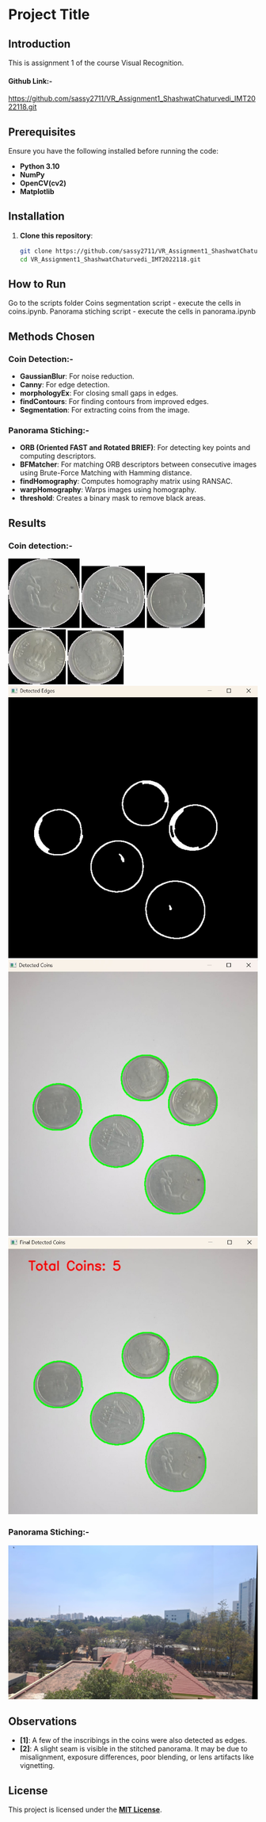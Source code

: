 # Project Title

## Introduction
This is assignment 1 of the course Visual Recognition.

#### Github Link:-
https://github.com/sassy2711/VR_Assignment1_ShashwatChaturvedi_IMT2022118.git

## Prerequisites
Ensure you have the following installed before running the code:
- **Python 3.10**
- **NumPy**
- **OpenCV(cv2)**
- **Matplotlib**

## Installation
1. **Clone this repository**:
   ```sh
   git clone https://github.com/sassy2711/VR_Assignment1_ShashwatChaturvedi_IMT2022118.git
   cd VR_Assignment1_ShashwatChaturvedi_IMT2022118.git
   ```
## How to Run
Go to the scripts folder
Coins segmentation script - execute the cells in coins.ipynb.
Panorama stiching script - execute the cells in panorama.ipynb

## Methods Chosen

### Coin Detection:-
- **GaussianBlur**: For noise reduction.
- **Canny**: For edge detection.
- **morphologyEx**: For closing small gaps in edges.
- **findContours**: For finding contours from improved edges.
- **Segmentation**: For extracting coins from the image.

### Panorama Stiching:-
- **ORB (Oriented FAST and Rotated BRIEF)**: For detecting key points and computing descriptors.
- **BFMatcher**: For matching ORB descriptors between consecutive images using Brute-Force Matching with Hamming distance.
- **findHomography**: Computes homography matrix using RANSAC.
- **warpHomography**: Warps images using homography.
- **threshold**: Creates a binary mask to remove black areas.

## Results

### Coin detection:-
![coin1](output_images/coins/coin_1.png)
![coin2](output_images/coins/coin_2.png)
![coin3](output_images/coins/coin_3.png)
![coin4](output_images/coins/coin_4.png)
![coin5](output_images/coins/coin_5.png)
![detected_edges](output_images/coins/detected_edges.jpeg)
![edges_overlayed_on_coins](output_images/coins/edges_overlayed_on_coins.jpeg)
![total_coins](output_images/coins/total_coins.jpeg)

### Panorama Stiching:-
![stitched_panorama](output_images/panorama/stitched_panorama.jpg)

## Observations
- **[1]**: A few of the inscribings in the coins were also detected as edges.
- **[2]**: A slight seam is visible in the stitched panorama. It may be due to misalignment, exposure differences, poor blending, or lens artifacts like vignetting.

## License
This project is licensed under the **[MIT License](LICENSE)**.


